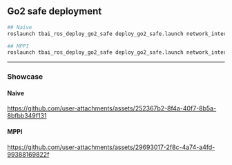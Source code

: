 ## Go2 safe deployment


```bash
## Naive
roslaunch tbai_ros_deploy_go2_safe deploy_go2_safe.launch network_interface:=enp3s0 run_rviz:=true use_mppi:=false

## MPPI
roslaunch tbai_ros_deploy_go2_safe deploy_go2_safe.launch network_interface:=enp3s0 run_rviz:=true use_mppi:=true
```

---

### Showcase

#### Naive
https://github.com/user-attachments/assets/252367b2-8f4a-40f7-8b5a-8bfbb349f131


#### MPPI
https://github.com/user-attachments/assets/29693017-2f8c-4a74-a4fd-99388169822f


